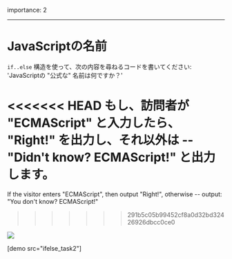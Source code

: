 importance: 2

---

# JavaScriptの名前

`if..else` 構造を使って、次の内容を尋ねるコードを書いてください: 'JavaScriptの "公式な" 名前は何ですか？'

<<<<<<< HEAD
もし、訪問者が "ECMAScript" と入力したら、 "Right!" を出力し、それ以外は -- "Didn't know? ECMAScript!" と出力します。
=======
If the visitor enters "ECMAScript", then output "Right!", otherwise -- output: "You don't know? ECMAScript!"
>>>>>>> 291b5c05b99452cf8a0d32bd32426926dbcc0ce0

![](ifelse_task2.svg)

[demo src="ifelse_task2"]
